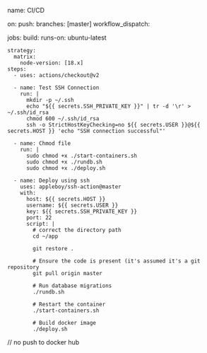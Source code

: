 name: CI/CD

on:
push:
branches: [master]
workflow_dispatch:

jobs:
build:
runs-on: ubuntu-latest

    strategy:
      matrix:
        node-version: [18.x]
    steps:
      - uses: actions/checkout@v2

      - name: Test SSH Connection
        run: |
          mkdir -p ~/.ssh
          echo "${{ secrets.SSH_PRIVATE_KEY }}" | tr -d '\r' > ~/.ssh/id_rsa
          chmod 600 ~/.ssh/id_rsa
          ssh -o StrictHostKeyChecking=no ${{ secrets.USER }}@${{ secrets.HOST }} 'echo "SSH connection successful"'

      - name: Chmod file
        run: |
          sudo chmod +x ./start-containers.sh
          sudo chmod +x ./rundb.sh
          sudo chmod +x ./deploy.sh

      - name: Deploy using ssh
        uses: appleboy/ssh-action@master
        with:
          host: ${{ secrets.HOST }}
          username: ${{ secrets.USER }}
          key: ${{ secrets.SSH_PRIVATE_KEY }}
          port: 22
          script: |
            # correct the directory path
            cd ~/app

            git restore .

            # Ensure the code is present (it's assumed it's a git repository
            git pull origin master

            # Run database migrations
            ./rundb.sh

            # Restart the container
            ./start-containers.sh

            # Build docker image
            ./deploy.sh

// no push to docker hub
